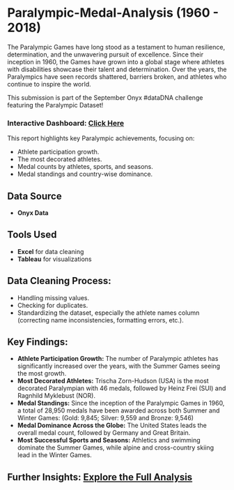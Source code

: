 # Paralympic-Medal-Analysis (1960 - 2018)

The Paralympic Games have long stood as a testament to human resilience, determination, and the unwavering pursuit of excellence. Since their inception in 1960, the Games have grown into a global stage where athletes with disabilities showcase their talent and determination. Over the years, the Paralympics have seen records shattered, barriers broken, and athletes who continue to inspire the world.

This submission is part of the September Onyx #dataDNA challenge featuring the Paralympic Dataset!

### Interactive Dashboard: [Click Here](https://public.tableau.com/views/paralympics_finals/Dashboard?:language=en-US&:sid=&:redirect=auth&:display_count=n&:origin=viz_share_link)

This report highlights key Paralympic achievements, focusing on:
- Athlete participation growth.
- The most decorated athletes.
- Medal counts by athletes, sports, and seasons.
- Medal standings and country-wise dominance.


## Data Source
- **Onyx Data**

## Tools Used
- **Excel** for data cleaning
- **Tableau** for visualizations

## Data Cleaning Process:
- Handling missing values.
- Checking for duplicates.
- Standardizing the dataset, especially the athlete names column (correcting name inconsistencies, formatting errors, etc.).

## Key Findings:
- **Athlete Participation Growth:** The number of Paralympic athletes has significantly increased over the years, with the Summer Games seeing the most growth.
- **Most Decorated Athletes:** Trischa Zorn-Hudson (USA) is the most decorated Paralympian with 46 medals, followed by Heinz Frei (SUI) and Ragnhild Myklebust (NOR).
- **Medal Standings:** Since the inception of the Paralympic Games in 1960, a total of 28,950 medals have been awarded across both Summer and Winter Games: (Gold: 9,845; Silver: 9,559 and Bronze: 9,546)
- **Medal Dominance Across the Globe:** The United States leads the overall medal count, followed by Germany and Great Britain.
- **Most Successful Sports and Seasons:** Athletics and swimming dominate the Summer Games, while alpine and cross-country skiing lead in the Winter Games.
  
## Further Insights: [Explore the Full Analysis](https://github.com/Mayreeobi/Paralympic-Medal-Analysis/blob/main/Paralypmic%20analysis.pdf)


